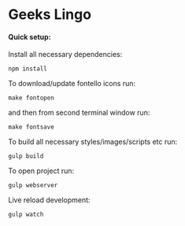 # Geeks Lingo

#### Quick setup:

Install all necessary dependencies:

```
npm install
```

To download/update fontello icons run:

```
make fontopen
```

and then from second terminal window run:

```
make fontsave
```

To build all necessary styles/images/scripts etc run:

```
gulp build
```

To open project run:

```
gulp webserver
```

Live reload development:

```
gulp watch
```
